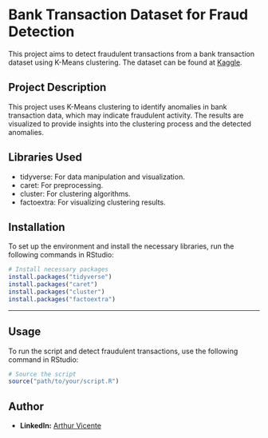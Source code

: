 # Bank Transaction Dataset for Fraud Detection

This project aims to detect fraudulent transactions from a bank transaction dataset using K-Means clustering. The dataset can be found at [Kaggle](https://www.kaggle.com/datasets/valakhorasani/bank-transaction-dataset-for-fraud-detection).

## Project Description
This project uses K-Means clustering to identify anomalies in bank transaction data, which may indicate fraudulent activity. The results are visualized to provide insights into the clustering process and the detected anomalies.

## Libraries Used
- tidyverse: For data manipulation and visualization.
- caret: For preprocessing.
- cluster: For clustering algorithms.
- factoextra: For visualizing clustering results.

## Installation
To set up the environment and install the necessary libraries, run the following commands in RStudio:

```r
# Install necessary packages
install.packages("tidyverse")
install.packages("caret")
install.packages("cluster")
install.packages("factoextra")
```
---

## Usage
To run the script and detect fraudulent transactions, use the following command in RStudio:

```r
# Source the script
source("path/to/your/script.R")
```

## Author
- **LinkedIn:** [Arthur Vicente](https://www.linkedin.com/in/arthurpvicente/)
